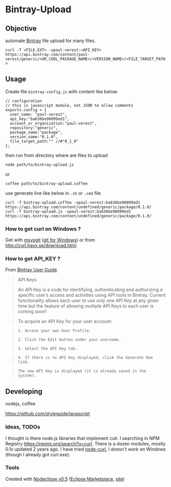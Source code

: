# Bintray-Upload

## Objective

automate [Bintray](http://bintray.com) file upload for many files.

`curl -T <FILE.EXT> -upaul-verest:<API_KEY> https://api.bintray.com/content/paul-verest/generic/<UR_COOL_PACKAGE_NAME>/<VERSION_NAME>/<FILE_TARGET_PATH>` 

## Usage

Create file `bintray-config.js` with content like below:

	// configuration
	// this is javascript module, not JSON to allow comments
	exports.config = {
	  user_name: "paul-verest",
	  api_key:"ba636be90099ed1",
	  account_or_organization:"paul-verest",
	  repository:"generic",
	  package_name:"package",
	  version_name:"0.1.0",
	  file_target_path:"" //#"0_1_0"
	};
	
then run from directory where are files to upload

	node path/to/bintray-upload.js
	
or		

	coffee path/to/bintray-upload.coffee
	
use generate line like below in `.sh` or `.cmd` file

	curl -T bintray-upload.coffee -upaul-verest:ba636be90099ed1 https://api.bintray.com/content/undefined/generic/package/0.1.0/
	curl -T bintray-upload.js -upaul-verest:ba636be90099ed1 https://api.bintray.com/content/undefined/generic/package/0.1.0/

### How to get curl on Windows ?

Get with [msysgit](http://code.google.com/p/msysgit/downloads/list?q=full+installer+official+git)
 ([git for Windows](http://msysgit.github.io/)) or from <http://curl.haxx.se/download.html>

### How to get API_KEY ?

From [Bintray User Guide](https://bintray.com/docs/bintrayuserguide.html)

> API Keys

> An API Key is a code for identifying, authenticating and authorizing a specific user’s access and activities using API tools in Bintray. Current functionality allows each user to use only one API Key at any given time but the feature of allowing multiple API Keys to each user is coming soon!

> To acquire an API Key for your user account:

>     1. Access your own User Profile.

>     2. Click the Edit button under your username.

>     3. Select the API Key tab.

>     4. If there is no API Key displayed, click the Generate One link.

>     The new API Key is displayed (it is already saved in the system).

## Developing

nodejs, coffee

https://github.com/styleguide/javascript

### Ideas, TODOs

I thought is there node.js libraries that implement culr.
I searching in NPM Registry <https://npmjs.org/search?q=curl>. There is a dozen modules, mostly 0.1x updated 2 years ago.
I have tried [node-curl](https://npmjs.org/package/node-curl), I doesn't work on Windows (though I already got curl.exe).

### Tools

Created with [Nodeclipse v0.5](https://github.com/Nodeclipse/nodeclipse-1)
 ([Eclipse Marketplace](http://marketplace.eclipse.org/content/nodeclipse), [site](http://www.nodeclipse.org))   
